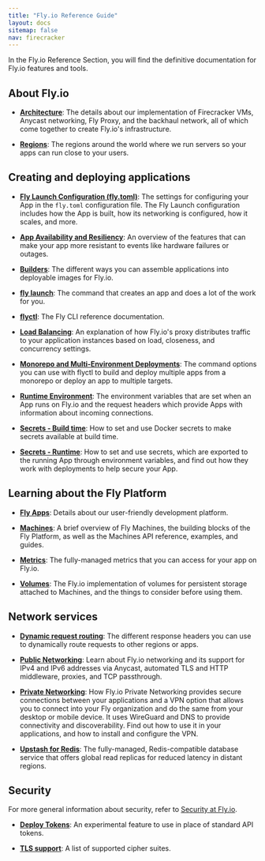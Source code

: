 ```yaml
---
title: "Fly.io Reference Guide"
layout: docs
sitemap: false
nav: firecracker
---
```


In the Fly.io Reference Section, you will find the definitive documentation for Fly.io features and tools.

## About Fly.io

* [**Architecture**](/docs/reference/architecture/):
The details about our implementation of Firecracker VMs, Anycast networking, Fly Proxy, and the backhaul network, all of which come together to create Fly.io's infrastructure.

* [**Regions**](/docs/reference/regions/):
The regions around the world where we run servers so your apps can run close to your users.

## Creating and deploying applications

* [**Fly Launch Configuration (fly.toml)**](/docs/reference/configuration/):
The settings for configuring your App in the `fly.toml` configuration file. The Fly Launch configuration includes how the App is built, how its networking is configured, how it scales, and more.

* [**App Availability and Resiliency**](/docs/reference/app-availability):
An overview of the features that can make your app more resistant to events like hardware failures or outages.

* [**Builders**](/docs/reference/builders/):
The different ways you can assemble applications into deployable images for Fly.io.

* [**fly launch**](/docs/reference/fly-launch/):
The command that creates an app and does a lot of the work for you.

* [**flyctl**](/docs/flyctl/):
The Fly CLI reference documentation.

* [**Load Balancing**](/docs/reference/load-balancing/):
An explanation of how Fly.io's proxy distributes traffic to your application instances based on load, closeness, and concurrency settings.

* [**Monorepo and Multi-Environment Deployments**](/docs/reference/monorepo/):
The command options you can use with flyctl to build and deploy multiple apps from a monorepo or deploy an app to multiple targets.

* [**Runtime Environment**](/docs/reference/runtime-environment/):
The environment variables that are set when an App runs on Fly.io and the request headers which provide Apps with information about incoming connections.

* [**Secrets - Build time**](/docs/reference/build-secrets/):
How to set and use Docker secrets to make secrets available at build time.

* [**Secrets - Runtime**](/docs/reference/secrets/):
How to set and use secrets, which are exported to the running App through environment variables, and find out how they work with deployments to help secure your App.

## Learning about the Fly Platform

* [**Fly Apps**](/docs/reference/apps):
Details about our user-friendly development platform.

* [**Machines**](/docs/machines):
A brief overview of Fly Machines, the building blocks of the Fly Platform, as well as the Machines API reference, examples, and guides.

* [**Metrics**](/docs/reference/metrics):
The fully-managed metrics that you can access for your app on Fly.io.

* [**Volumes**](/docs/reference/volumes):
The Fly.io implementation of volumes for persistent storage attached to Machines, and the things to consider before using them.

## Network services

* [**Dynamic request routing**](/docs/networking/dynamic-request-routing/):
The different response headers you can use to dynamically route requests to other regions or apps.

* [**Public Networking**](/docs/networking/services/):
Learn about Fly.io networking and its support for IPv4 and IPv6 addresses via Anycast, automated TLS and HTTP middleware, proxies, and TCP passthrough.

* [**Private Networking**](/docs/networking/private-networking/):
How Fly.io Private Networking provides secure connections between your applications and a VPN option that allows you to connect into your Fly organization and do the same from your desktop or mobile device. It uses WireGuard and DNS to provide connectivity and discoverability. Find out how to use it in your applications, and how to install and configure the VPN.

* [**Upstash for Redis**](/docs/reference/redis/):
The fully-managed, Redis-compatible database service that offers global read replicas for reduced latency in distant regions.

## Security

For more general information about security, refer to [Security at Fly.io](/docs/about/security/).

* [**Deploy Tokens**](/docs/reference/deploy-tokens/):
An experimental feature to use in place of standard API tokens.

* [**TLS support**](/docs/networking/tls/):
A list of supported cipher suites.


